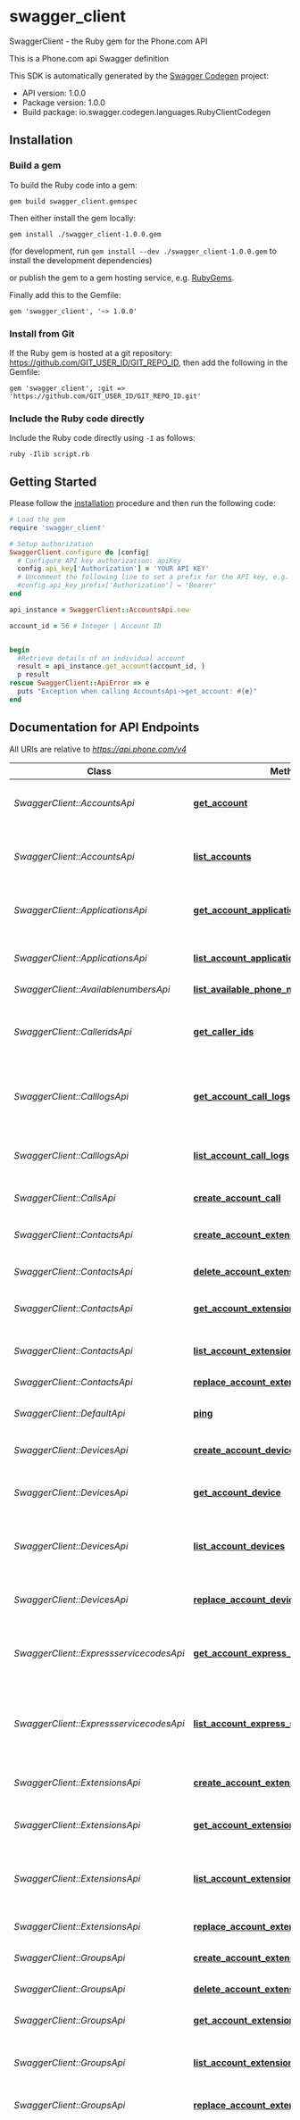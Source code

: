 # swagger_client

SwaggerClient - the Ruby gem for the Phone.com API

This is a Phone.com api Swagger definition

This SDK is automatically generated by the [Swagger Codegen](https://github.com/swagger-api/swagger-codegen) project:

- API version: 1.0.0
- Package version: 1.0.0
- Build package: io.swagger.codegen.languages.RubyClientCodegen

## Installation

### Build a gem

To build the Ruby code into a gem:

```shell
gem build swagger_client.gemspec
```

Then either install the gem locally:

```shell
gem install ./swagger_client-1.0.0.gem
```
(for development, run `gem install --dev ./swagger_client-1.0.0.gem` to install the development dependencies)

or publish the gem to a gem hosting service, e.g. [RubyGems](https://rubygems.org/).

Finally add this to the Gemfile:

    gem 'swagger_client', '~> 1.0.0'

### Install from Git

If the Ruby gem is hosted at a git repository: https://github.com/GIT_USER_ID/GIT_REPO_ID, then add the following in the Gemfile:

    gem 'swagger_client', :git => 'https://github.com/GIT_USER_ID/GIT_REPO_ID.git'

### Include the Ruby code directly

Include the Ruby code directly using `-I` as follows:

```shell
ruby -Ilib script.rb
```

## Getting Started

Please follow the [installation](#installation) procedure and then run the following code:
```ruby
# Load the gem
require 'swagger_client'

# Setup authorization
SwaggerClient.configure do |config|
  # Configure API key authorization: apiKey
  config.api_key['Authorization'] = 'YOUR API KEY'
  # Uncomment the following line to set a prefix for the API key, e.g. 'Bearer' (defaults to nil)
  #config.api_key_prefix['Authorization'] = 'Bearer'
end

api_instance = SwaggerClient::AccountsApi.new

account_id = 56 # Integer | Account ID


begin
  #Retrieve details of an individual account
  result = api_instance.get_account(account_id, )
  p result
rescue SwaggerClient::ApiError => e
  puts "Exception when calling AccountsApi->get_account: #{e}"
end

```

## Documentation for API Endpoints

All URIs are relative to *https://api.phone.com/v4*

Class | Method | HTTP request | Description
------------ | ------------- | ------------- | -------------
*SwaggerClient::AccountsApi* | [**get_account**](docs/AccountsApi.md#get_account) | **GET** /accounts/{account_id} | Retrieve details of an individual account
*SwaggerClient::AccountsApi* | [**list_accounts**](docs/AccountsApi.md#list_accounts) | **GET** /accounts | Get a list of accounts visible to the authenticated user or client
*SwaggerClient::ApplicationsApi* | [**get_account_application**](docs/ApplicationsApi.md#get_account_application) | **GET** /accounts/{account_id}/applications/{application_id} | Show details of an individual application
*SwaggerClient::ApplicationsApi* | [**list_account_applications**](docs/ApplicationsApi.md#list_account_applications) | **GET** /accounts/{account_id}/applications | Get a list of applications you have defined
*SwaggerClient::AvailablenumbersApi* | [**list_available_phone_numbers**](docs/AvailablenumbersApi.md#list_available_phone_numbers) | **GET** /phone-numbers/available | 
*SwaggerClient::CalleridsApi* | [**get_caller_ids**](docs/CalleridsApi.md#get_caller_ids) | **GET** /accounts/{account_id}/extensions/{extension_id}/caller-ids | Show the Caller ID options a given extension can use
*SwaggerClient::CalllogsApi* | [**get_account_call_logs**](docs/CalllogsApi.md#get_account_call_logs) | **GET** /accounts/{account_id}/call-logs/{call_id} | Show details of an individual Call Log entry
*SwaggerClient::CalllogsApi* | [**list_account_call_logs**](docs/CalllogsApi.md#list_account_call_logs) | **GET** /accounts/{account_id}/call-logs | Get a list of call details associated with your account
*SwaggerClient::CallsApi* | [**create_account_call**](docs/CallsApi.md#create_account_call) | **POST** /accounts/{account_id}/calls | Make a phone call
*SwaggerClient::ContactsApi* | [**create_account_extension_contact**](docs/ContactsApi.md#create_account_extension_contact) | **POST** /accounts/{account_id}/extensions/{extension_id}/contacts | Add a new address book contact for an extension
*SwaggerClient::ContactsApi* | [**delete_account_extension_contact**](docs/ContactsApi.md#delete_account_extension_contact) | **DELETE** /accounts/{account_id}/extensions/{extension_id}/contacts/{contact_id} | 
*SwaggerClient::ContactsApi* | [**get_account_extension_contact**](docs/ContactsApi.md#get_account_extension_contact) | **GET** /accounts/{account_id}/extensions/{extension_id}/contacts/{contact_id} | Retrieve the details of an address book contact
*SwaggerClient::ContactsApi* | [**list_account_extension_contacts**](docs/ContactsApi.md#list_account_extension_contacts) | **GET** /accounts/{account_id}/extensions/{extension_id}/contacts | Show a list of address book contacts
*SwaggerClient::ContactsApi* | [**replace_account_extension_contact**](docs/ContactsApi.md#replace_account_extension_contact) | **PUT** /accounts/{account_id}/extensions/{extension_id}/contacts/{contact_id} | 
*SwaggerClient::DefaultApi* | [**ping**](docs/DefaultApi.md#ping) | **GET** /ping | The default API command
*SwaggerClient::DevicesApi* | [**create_account_device**](docs/DevicesApi.md#create_account_device) | **POST** /accounts/{account_id}/devices | Register a generic VoIP device
*SwaggerClient::DevicesApi* | [**get_account_device**](docs/DevicesApi.md#get_account_device) | **GET** /accounts/{account_id}/devices/{device_id} | Show details of an individual VoIP device
*SwaggerClient::DevicesApi* | [**list_account_devices**](docs/DevicesApi.md#list_account_devices) | **GET** /accounts/{account_id}/devices | Get a list of VoIP devices associated with your account
*SwaggerClient::DevicesApi* | [**replace_account_device**](docs/DevicesApi.md#replace_account_device) | **PUT** /accounts/{account_id}/devices/{device_id} | Update the settings for an individual VoIP device
*SwaggerClient::ExpressservicecodesApi* | [**get_account_express_srv_code**](docs/ExpressservicecodesApi.md#get_account_express_srv_code) | **GET** /accounts/{account_id}/express-service-codes/{code_id} | Show details of an account Express Service Code
*SwaggerClient::ExpressservicecodesApi* | [**list_account_express_srv_codes**](docs/ExpressservicecodesApi.md#list_account_express_srv_codes) | **GET** /accounts/{account_id}/express-service-codes | Get the Express Service Code associated with your account in list format
*SwaggerClient::ExtensionsApi* | [**create_account_extension**](docs/ExtensionsApi.md#create_account_extension) | **POST** /accounts/{account_id}/extensions | Create an individual extension
*SwaggerClient::ExtensionsApi* | [**get_account_extension**](docs/ExtensionsApi.md#get_account_extension) | **GET** /accounts/{account_id}/extensions/{extension_id} | Show details of an individual extension
*SwaggerClient::ExtensionsApi* | [**list_account_extensions**](docs/ExtensionsApi.md#list_account_extensions) | **GET** /accounts/{account_id}/extensions | Get a list of extensions visible to the authenticated user or client
*SwaggerClient::ExtensionsApi* | [**replace_account_extension**](docs/ExtensionsApi.md#replace_account_extension) | **PUT** /accounts/{account_id}/extensions/{extension_id} | Replace an individual extension
*SwaggerClient::GroupsApi* | [**create_account_extension_contact_group**](docs/GroupsApi.md#create_account_extension_contact_group) | **POST** /accounts/{account_id}/extensions/{extension_id}/contact-groups | 
*SwaggerClient::GroupsApi* | [**delete_account_extension_contact_group**](docs/GroupsApi.md#delete_account_extension_contact_group) | **DELETE** /accounts/{account_id}/extensions/{extension_id}/contact-groups/{group_id} | Delete an addressbook group
*SwaggerClient::GroupsApi* | [**get_account_extension_contact_group**](docs/GroupsApi.md#get_account_extension_contact_group) | **GET** /accounts/{account_id}/extensions/{extension_id}/contact-groups/{group_id} | 
*SwaggerClient::GroupsApi* | [**list_account_extension_contact_groups**](docs/GroupsApi.md#list_account_extension_contact_groups) | **GET** /accounts/{account_id}/extensions/{extension_id}/contact-groups | Show a list of contact groups belonging to an extension
*SwaggerClient::GroupsApi* | [**replace_account_extension_contact_group**](docs/GroupsApi.md#replace_account_extension_contact_group) | **PUT** /accounts/{account_id}/extensions/{extension_id}/contact-groups/{group_id} | 
*SwaggerClient::MediaApi* | [**create_account_media_files**](docs/MediaApi.md#create_account_media_files) | **POST** /accounts/{account_id}/media/files | Add a media object to your account that can be used as a greeting or hold music. Users may create a media by using the built-in Text-to-speech (TTS) facility or upload a file of their choice. (Note: The maximum size for media files or JSON objects included with a POST or PUT request is 10 MB)
*SwaggerClient::MediaApi* | [**create_account_media_tts**](docs/MediaApi.md#create_account_media_tts) | **POST** /accounts/{account_id}/media/tts | Add a media object to your account that can be used as a greeting or hold music. Users may create a media by using the built-in Text-to-speech (TTS) facility or upload a file of their choice. (Note: The maximum size for media files or JSON objects included with a POST or PUT request is 10 MB)
*SwaggerClient::MediaApi* | [**delete_account_media**](docs/MediaApi.md#delete_account_media) | **DELETE** /accounts/{account_id}/media/{media_id} | Delete an individual media record
*SwaggerClient::MediaApi* | [**get_account_media**](docs/MediaApi.md#get_account_media) | **GET** /accounts/{account_id}/media/{media_id} | Show details of an individual media recording (Greeting or Hold Music)
*SwaggerClient::MediaApi* | [**list_account_media**](docs/MediaApi.md#list_account_media) | **GET** /accounts/{account_id}/media | Get a list of media recordings for an account
*SwaggerClient::MediaApi* | [**replace_account_media_tts**](docs/MediaApi.md#replace_account_media_tts) | **PUT** /accounts/{account_id}/media/{media_id} | Update a media object to your account. Note: The maximum size for media files or JSON objects included with a POST or PUT request is 10 MB.
*SwaggerClient::MenusApi* | [**create_account_menu**](docs/MenusApi.md#create_account_menu) | **POST** /accounts/{account_id}/menus | Create an individual menu
*SwaggerClient::MenusApi* | [**delete_account_menu**](docs/MenusApi.md#delete_account_menu) | **DELETE** /accounts/{account_id}/menus/{menu_id} | Delete an individual menu
*SwaggerClient::MenusApi* | [**get_account_menu**](docs/MenusApi.md#get_account_menu) | **GET** /accounts/{account_id}/menus/{menu_id} | Show details of an individual menu
*SwaggerClient::MenusApi* | [**list_account_menus**](docs/MenusApi.md#list_account_menus) | **GET** /accounts/{account_id}/menus | Get a list of menus for an account
*SwaggerClient::MenusApi* | [**replace_account_menu**](docs/MenusApi.md#replace_account_menu) | **PUT** /accounts/{account_id}/menus/{menu_id} | Replace an individual menu
*SwaggerClient::NumberregionsApi* | [**list_available_phone_number_regions**](docs/NumberregionsApi.md#list_available_phone_number_regions) | **GET** /phone-numbers/available/regions | 
*SwaggerClient::PhonenumbersApi* | [**create_account_phone_number**](docs/PhonenumbersApi.md#create_account_phone_number) | **POST** /accounts/{account_id}/phone-numbers | Add a phone number to an account
*SwaggerClient::PhonenumbersApi* | [**get_account_phone_number**](docs/PhonenumbersApi.md#get_account_phone_number) | **GET** /accounts/{account_id}/phone-numbers/{number_id} | Show details of an individual phone number
*SwaggerClient::PhonenumbersApi* | [**list_account_phone_numbers**](docs/PhonenumbersApi.md#list_account_phone_numbers) | **GET** /accounts/{account_id}/phone-numbers | Get a list of phone numbers registered to an account
*SwaggerClient::PhonenumbersApi* | [**replace_account_phone_number**](docs/PhonenumbersApi.md#replace_account_phone_number) | **PUT** /accounts/{account_id}/phone-numbers/{number_id} | Update the settings for an existing phone number on your account
*SwaggerClient::QueuesApi* | [**create_account_queue**](docs/QueuesApi.md#create_account_queue) | **POST** /accounts/{account_id}/queues | Create a queue
*SwaggerClient::QueuesApi* | [**delete_account_queue**](docs/QueuesApi.md#delete_account_queue) | **DELETE** /accounts/{account_id}/queues/{queue_id} | Delete a queue
*SwaggerClient::QueuesApi* | [**get_account_queue**](docs/QueuesApi.md#get_account_queue) | **GET** /accounts/{account_id}/queues/{queue_id} | Show details of an individual queue
*SwaggerClient::QueuesApi* | [**list_account_queues**](docs/QueuesApi.md#list_account_queues) | **GET** /accounts/{account_id}/queues | Get a list of queues for an account
*SwaggerClient::QueuesApi* | [**replace_account_queue**](docs/QueuesApi.md#replace_account_queue) | **PUT** /accounts/{account_id}/queues/{queue_id} | Replace a queue
*SwaggerClient::RoutesApi* | [**create_route**](docs/RoutesApi.md#create_route) | **POST** /accounts/{account_id}/routes | Add a new address book contact for an extension
*SwaggerClient::RoutesApi* | [**delete_account_route**](docs/RoutesApi.md#delete_account_route) | **DELETE** /accounts/{account_id}/routes/{route_id} | 
*SwaggerClient::RoutesApi* | [**get_account_route**](docs/RoutesApi.md#get_account_route) | **GET** /accounts/{account_id}/routes/{route_id} | Show details of an individual route
*SwaggerClient::RoutesApi* | [**list_account_routes**](docs/RoutesApi.md#list_account_routes) | **GET** /accounts/{account_id}/routes | Get a list of routes for an account
*SwaggerClient::RoutesApi* | [**replace_account_route**](docs/RoutesApi.md#replace_account_route) | **PUT** /accounts/{account_id}/routes/{route_id} | 
*SwaggerClient::SchedulesApi* | [**get_account_schedule**](docs/SchedulesApi.md#get_account_schedule) | **GET** /accounts/{account_id}/schedules/{schedule_id} | Show details of an individual schedule
*SwaggerClient::SchedulesApi* | [**list_account_schedules**](docs/SchedulesApi.md#list_account_schedules) | **GET** /accounts/{account_id}/schedules | Get a list of schedules for an account
*SwaggerClient::SmsApi* | [**create_account_sms**](docs/SmsApi.md#create_account_sms) | **POST** /accounts/{account_id}/sms | Send a SMS to one or a group of recipients
*SwaggerClient::SmsApi* | [**get_account_sms**](docs/SmsApi.md#get_account_sms) | **GET** /accounts/{account_id}/sms/{sms_id} | Show details of an individual SMS
*SwaggerClient::SmsApi* | [**list_account_sms**](docs/SmsApi.md#list_account_sms) | **GET** /accounts/{account_id}/sms | Get a list of SMS messages for an account
*SwaggerClient::SubaccountsApi* | [**create_account_subaccount**](docs/SubaccountsApi.md#create_account_subaccount) | **POST** /accounts/{account_id}/subaccounts | Add a subaccount for the authenticated user or client
*SwaggerClient::SubaccountsApi* | [**list_account_subaccounts**](docs/SubaccountsApi.md#list_account_subaccounts) | **GET** /accounts/{account_id}/subaccounts | Get a list of subaccounts for the authenticated user or client
*SwaggerClient::TrunksApi* | [**create_account_trunk**](docs/TrunksApi.md#create_account_trunk) | **POST** /accounts/{account_id}/trunks | Add a trunk record with SIP information
*SwaggerClient::TrunksApi* | [**delete_account_trunk**](docs/TrunksApi.md#delete_account_trunk) | **DELETE** /accounts/{account_id}/trunks/{trunk_id} | Delete a trunk from account
*SwaggerClient::TrunksApi* | [**get_account_trunk**](docs/TrunksApi.md#get_account_trunk) | **GET** /accounts/{account_id}/trunks/{trunk_id} | Show details of an individual trunk
*SwaggerClient::TrunksApi* | [**list_account_trunks**](docs/TrunksApi.md#list_account_trunks) | **GET** /accounts/{account_id}/trunks | Get a list of trunks for an account
*SwaggerClient::TrunksApi* | [**replace_account_trunk**](docs/TrunksApi.md#replace_account_trunk) | **PUT** /accounts/{account_id}/trunks/{trunk_id} | Replace parameters in a trunk


## Documentation for Models

 - [SwaggerClient::AccountFull](docs/AccountFull.md)
 - [SwaggerClient::AccountSummary](docs/AccountSummary.md)
 - [SwaggerClient::Address](docs/Address.md)
 - [SwaggerClient::AddressListContacts](docs/AddressListContacts.md)
 - [SwaggerClient::ApplicationFull](docs/ApplicationFull.md)
 - [SwaggerClient::ApplicationSummary](docs/ApplicationSummary.md)
 - [SwaggerClient::AvailableNumbersFull](docs/AvailableNumbersFull.md)
 - [SwaggerClient::CallDetails](docs/CallDetails.md)
 - [SwaggerClient::CallFull](docs/CallFull.md)
 - [SwaggerClient::CallLogFull](docs/CallLogFull.md)
 - [SwaggerClient::CallNotifications](docs/CallNotifications.md)
 - [SwaggerClient::CallerIdFull](docs/CallerIdFull.md)
 - [SwaggerClient::CallerIdPhoneNumber](docs/CallerIdPhoneNumber.md)
 - [SwaggerClient::ContactAccount](docs/ContactAccount.md)
 - [SwaggerClient::ContactFull](docs/ContactFull.md)
 - [SwaggerClient::ContactSubaccount](docs/ContactSubaccount.md)
 - [SwaggerClient::ContactSummary](docs/ContactSummary.md)
 - [SwaggerClient::CreateCallParams](docs/CreateCallParams.md)
 - [SwaggerClient::CreateContactParams](docs/CreateContactParams.md)
 - [SwaggerClient::CreateDeviceParams](docs/CreateDeviceParams.md)
 - [SwaggerClient::CreateExtensionParams](docs/CreateExtensionParams.md)
 - [SwaggerClient::CreateGroupParams](docs/CreateGroupParams.md)
 - [SwaggerClient::CreateMediaParams](docs/CreateMediaParams.md)
 - [SwaggerClient::CreateMenuParams](docs/CreateMenuParams.md)
 - [SwaggerClient::CreatePhoneNumberParams](docs/CreatePhoneNumberParams.md)
 - [SwaggerClient::CreateQueueParams](docs/CreateQueueParams.md)
 - [SwaggerClient::CreateRouteParams](docs/CreateRouteParams.md)
 - [SwaggerClient::CreateSmsParams](docs/CreateSmsParams.md)
 - [SwaggerClient::CreateSubaccountParams](docs/CreateSubaccountParams.md)
 - [SwaggerClient::CreateTrunkParams](docs/CreateTrunkParams.md)
 - [SwaggerClient::DeleteContact](docs/DeleteContact.md)
 - [SwaggerClient::DeleteGroup](docs/DeleteGroup.md)
 - [SwaggerClient::DeleteMedia](docs/DeleteMedia.md)
 - [SwaggerClient::DeleteMenu](docs/DeleteMenu.md)
 - [SwaggerClient::DeleteQueue](docs/DeleteQueue.md)
 - [SwaggerClient::DeleteRoute](docs/DeleteRoute.md)
 - [SwaggerClient::DeleteTrunk](docs/DeleteTrunk.md)
 - [SwaggerClient::DeviceFull](docs/DeviceFull.md)
 - [SwaggerClient::DeviceMembership](docs/DeviceMembership.md)
 - [SwaggerClient::DeviceSummary](docs/DeviceSummary.md)
 - [SwaggerClient::Email](docs/Email.md)
 - [SwaggerClient::ExpressServiceCodeFull](docs/ExpressServiceCodeFull.md)
 - [SwaggerClient::ExtensionFull](docs/ExtensionFull.md)
 - [SwaggerClient::ExtensionSummary](docs/ExtensionSummary.md)
 - [SwaggerClient::FilterCallLogs](docs/FilterCallLogs.md)
 - [SwaggerClient::FilterIdArray](docs/FilterIdArray.md)
 - [SwaggerClient::FilterIdDirectionFrom](docs/FilterIdDirectionFrom.md)
 - [SwaggerClient::FilterIdExtensionNameArray](docs/FilterIdExtensionNameArray.md)
 - [SwaggerClient::FilterIdGroupIdUpdatedAtArray](docs/FilterIdGroupIdUpdatedAtArray.md)
 - [SwaggerClient::FilterIdNameArray](docs/FilterIdNameArray.md)
 - [SwaggerClient::FilterIdNamePhoneNumberArray](docs/FilterIdNamePhoneNumberArray.md)
 - [SwaggerClient::FilterListAvailableNumbers](docs/FilterListAvailableNumbers.md)
 - [SwaggerClient::FilterListPhoneNumbersRegions](docs/FilterListPhoneNumbersRegions.md)
 - [SwaggerClient::FilterNameNumberArray](docs/FilterNameNumberArray.md)
 - [SwaggerClient::Greeting](docs/Greeting.md)
 - [SwaggerClient::GroupFull](docs/GroupFull.md)
 - [SwaggerClient::GroupListContacts](docs/GroupListContacts.md)
 - [SwaggerClient::GroupSummary](docs/GroupSummary.md)
 - [SwaggerClient::HoldMusic](docs/HoldMusic.md)
 - [SwaggerClient::Line](docs/Line.md)
 - [SwaggerClient::ListAccounts](docs/ListAccounts.md)
 - [SwaggerClient::ListApplications](docs/ListApplications.md)
 - [SwaggerClient::ListAvailableNumbers](docs/ListAvailableNumbers.md)
 - [SwaggerClient::ListCallLogs](docs/ListCallLogs.md)
 - [SwaggerClient::ListCallerIds](docs/ListCallerIds.md)
 - [SwaggerClient::ListContacts](docs/ListContacts.md)
 - [SwaggerClient::ListDevices](docs/ListDevices.md)
 - [SwaggerClient::ListExpressServiceCodes](docs/ListExpressServiceCodes.md)
 - [SwaggerClient::ListExtensions](docs/ListExtensions.md)
 - [SwaggerClient::ListGroups](docs/ListGroups.md)
 - [SwaggerClient::ListMedia](docs/ListMedia.md)
 - [SwaggerClient::ListMenus](docs/ListMenus.md)
 - [SwaggerClient::ListPhoneNumbers](docs/ListPhoneNumbers.md)
 - [SwaggerClient::ListPhoneNumbersRegions](docs/ListPhoneNumbersRegions.md)
 - [SwaggerClient::ListQueues](docs/ListQueues.md)
 - [SwaggerClient::ListRoutes](docs/ListRoutes.md)
 - [SwaggerClient::ListSchedules](docs/ListSchedules.md)
 - [SwaggerClient::ListSms](docs/ListSms.md)
 - [SwaggerClient::ListTrunks](docs/ListTrunks.md)
 - [SwaggerClient::MediaFull](docs/MediaFull.md)
 - [SwaggerClient::MediaSummary](docs/MediaSummary.md)
 - [SwaggerClient::Member](docs/Member.md)
 - [SwaggerClient::MenuFull](docs/MenuFull.md)
 - [SwaggerClient::MenuSummary](docs/MenuSummary.md)
 - [SwaggerClient::Notification](docs/Notification.md)
 - [SwaggerClient::Option](docs/Option.md)
 - [SwaggerClient::PhoneNumberContact](docs/PhoneNumberContact.md)
 - [SwaggerClient::PhoneNumberFull](docs/PhoneNumberFull.md)
 - [SwaggerClient::PhoneNumbersRegionFull](docs/PhoneNumbersRegionFull.md)
 - [SwaggerClient::PingResponse](docs/PingResponse.md)
 - [SwaggerClient::QueueFull](docs/QueueFull.md)
 - [SwaggerClient::QueueSummary](docs/QueueSummary.md)
 - [SwaggerClient::Recipient](docs/Recipient.md)
 - [SwaggerClient::ReplaceExtensionParams](docs/ReplaceExtensionParams.md)
 - [SwaggerClient::ReplaceMenuParams](docs/ReplaceMenuParams.md)
 - [SwaggerClient::ReplacePhoneNumberParams](docs/ReplacePhoneNumberParams.md)
 - [SwaggerClient::RouteFull](docs/RouteFull.md)
 - [SwaggerClient::RouteSummary](docs/RouteSummary.md)
 - [SwaggerClient::RuleSet](docs/RuleSet.md)
 - [SwaggerClient::RuleSetAction](docs/RuleSetAction.md)
 - [SwaggerClient::RuleSetFilter](docs/RuleSetFilter.md)
 - [SwaggerClient::RuleSetForwardItem](docs/RuleSetForwardItem.md)
 - [SwaggerClient::ScheduleFull](docs/ScheduleFull.md)
 - [SwaggerClient::ScheduleSummary](docs/ScheduleSummary.md)
 - [SwaggerClient::SipAuthentication](docs/SipAuthentication.md)
 - [SwaggerClient::SmsForwarding](docs/SmsForwarding.md)
 - [SwaggerClient::SmsFull](docs/SmsFull.md)
 - [SwaggerClient::SortCallLogs](docs/SortCallLogs.md)
 - [SwaggerClient::SortId](docs/SortId.md)
 - [SwaggerClient::SortIdCreatedAt](docs/SortIdCreatedAt.md)
 - [SwaggerClient::SortIdExtensionName](docs/SortIdExtensionName.md)
 - [SwaggerClient::SortIdName](docs/SortIdName.md)
 - [SwaggerClient::SortIdNamePhoneNumber](docs/SortIdNamePhoneNumber.md)
 - [SwaggerClient::SortIdUpdatedAt](docs/SortIdUpdatedAt.md)
 - [SwaggerClient::SortListAvailableNumbers](docs/SortListAvailableNumbers.md)
 - [SwaggerClient::SortListPhoneNumbersRegions](docs/SortListPhoneNumbersRegions.md)
 - [SwaggerClient::SortNameNumber](docs/SortNameNumber.md)
 - [SwaggerClient::TrunkFull](docs/TrunkFull.md)
 - [SwaggerClient::TrunkSummary](docs/TrunkSummary.md)
 - [SwaggerClient::Voicemail](docs/Voicemail.md)


## Documentation for Authorization


### apiKey

- **Type**: API key
- **API key parameter name**: Authorization
- **Location**: HTTP header


